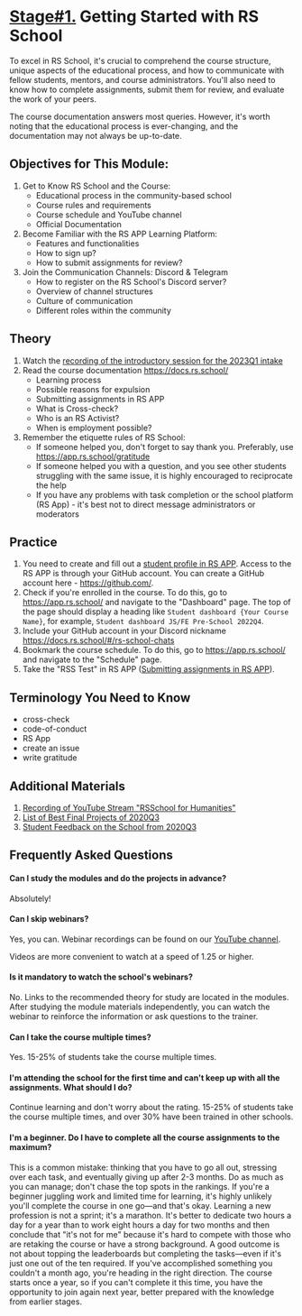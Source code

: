 # [Stage#1.](../../) Getting Started with RS School

To excel in RS School, it's crucial to comprehend the course structure, unique aspects of the educational process, and how to communicate with fellow students, mentors, and course administrators. You'll also need to know how to complete assignments, submit them for review, and evaluate the work of your peers.

The course documentation answers most queries. However, it's worth noting that the educational process is ever-changing, and the documentation may not always be up-to-date.

## Objectives for This Module:

1. Get to Know RS School and the Course:
   - Educational process in the community-based school
   - Course rules and requirements
   - Course schedule and YouTube channel
   - Official Documentation
2. Become Familiar with the RS APP Learning Platform:
   - Features and functionalities
   - How to sign up?
   - How to submit assignments for review?
3. Join the Communication Channels: Discord & Telegram
   - How to register on the RS School's Discord server?
   - Overview of channel structures
   - Culture of communication
   - Different roles within the community

## Theory

1. Watch the [recording of the introductory session for the 2023Q1 intake](https://www.youtube.com/watch?v=4OYMttQga3o)
2. Read the course documentation https://docs.rs.school/
   - Learning process
   - Possible reasons for expulsion
   - Submitting assignments in RS APP
   - What is Cross-check?
   - Who is an RS Activist?
   - When is employment possible?
3. Remember the etiquette rules of RS School:
   - If someone helped you, don't forget to say thank you. Preferably, use https://app.rs.school/gratitude
   - If someone helped you with a question, and you see other students struggling with the same issue, it is highly encouraged to reciprocate the help
   - If you have any problems with task completion or the school platform (RS App) - it's best not to direct message administrators or moderators

## Practice

1. You need to create and fill out a [student profile in RS APP](https://app.rs.school/registry/student). Access to the RS APP is through your GitHub account. You can create a GitHub account here - https://github.com/.
2. Check if you're enrolled in the course. To do this, go to https://app.rs.school/ and navigate to the "Dashboard" page. The top of the page should display a heading like `Student dashboard {Your Course Name}`, for example, `Student dashboard JS/FE Pre-School 2022Q4`.
3. Include your GitHub account in your Discord nickname https://docs.rs.school/#/rs-school-chats
4. Bookmark the course schedule. To do this, go to https://app.rs.school/ and navigate to the "Schedule" page.
5. Take the "RSS Test" in RS APP ([Submitting assignments in RS APP](https://docs.rs.school/#/rs-app-tasks?id=%d0%a2%d0%b5%d1%81%d1%82%d1%8b)).

## Terminology You Need to Know

- cross-check
- code-of-conduct
- RS App
- create an issue
- write gratitude

## Additional Materials

1. [Recording of YouTube Stream "RSSchool for Humanities"](https://www.youtube.com/watch?v=mCnOni_mqdk)
2. [List of Best Final Projects of 2020Q3](https://docs.google.com/spreadsheets/d/1STe2AtPckojasiQI_j6s0cLRWEjvHG0LCSxN3yv5dBA/edit#gid=0)
3. [Student Feedback on the School from 2020Q3](https://docs.google.com/spreadsheets/d/1IACz3tcZTx71Qh9z6ZXu8VimgISJvrO-bJUBLpQ-bVM/edit#gid=0)

## Frequently Asked Questions

#### Can I study the modules and do the projects in advance?

Absolutely!

#### Can I skip webinars?

Yes, you can. Webinar recordings can be found on our [YouTube channel](https://youtube.com/c/rollingscopesschool).

Videos are more convenient to watch at a speed of 1.25 or higher.

#### Is it mandatory to watch the school's webinars?

No. Links to the recommended theory for study are located in the modules. After studying the module materials independently, you can watch the webinar to reinforce the information or ask questions to the trainer.

#### Can I take the course multiple times?

Yes. 15-25% of students take the course multiple times.

#### I'm attending the school for the first time and can't keep up with all the assignments. What should I do?

Continue learning and don't worry about the rating. 15-25% of students take the course multiple times, and over 30% have been trained in other schools.

#### I'm a beginner. Do I have to complete all the course assignments to the maximum?

This is a common mistake: thinking that you have to go all out, stressing over each task, and eventually giving up after 2-3 months. Do as much as you can manage; don't chase the top spots in the rankings. If you're a beginner juggling work and limited time for learning, it's highly unlikely you'll complete the course in one go—and that's okay. Learning a new profession is not a sprint; it's a marathon. It's better to dedicate two hours a day for a year than to work eight hours a day for two months and then conclude that "it's not for me" because it's hard to compete with those who are retaking the course or have a strong background. A good outcome is not about topping the leaderboards but completing the tasks—even if it's just one out of the ten required. If you've accomplished something you couldn't a month ago, you're heading in the right direction. The course starts once a year, so if you can't complete it this time, you have the opportunity to join again next year, better prepared with the knowledge from earlier stages.
